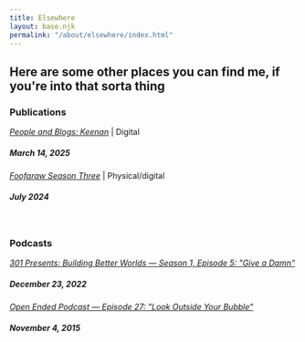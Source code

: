 ```yaml
---
title: Elsewhere
layout: base.njk
permalink: "/about/elsewhere/index.html"
---
```


## Here are some other places you can find me, if you're into that sorta thing

### Publications

*[People and Blogs: Keenan](https://manuelmoreale.com/pb-keenan)* | Digital
##### March 14, 2025

*[Foofaraw Season Three](https://foofaraw.metalabel.com/foofaraw-s3?variantId=3)* | Physical/digital
##### July 2024

<br>

### Podcasts

*[301 Presents: Building Better Worlds — Season 1, Episode 5: "Give a Damn"](https://podcasts.apple.com/us/podcast/s1e5-give-a-damn/id1191013986?i=1000591146087)*
##### December 23, 2022

*[Open Ended Podcast — Episode 27: "Look Outside Your Bubble"](https://podcasts.apple.com/us/podcast/27-look-outside-your-bubble-with-guest-g-keenan-schneider/id970203839?i=1000356319785)*
##### November 4, 2015